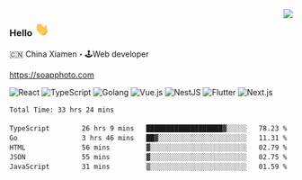 <img align="right" src="https://github-readme-stats.vercel.app/api?username=yiiu&show_icons=false&bg_color=30,e96443,904e95&title_color=fff&text_color=fff" />

### Hello <img src="https://raw.githubusercontent.com/ABSphreak/ABSphreak/master/gifs/Hi.gif" width="26px" />
 
🇨🇳 China Xiamen・🕹Web developer

https://soapphoto.com

<p align="left"><img src="https://cdn.svgporn.com/logos/react.svg" alt="React" width="32" height="32"/> <img src="https://cdn.svgporn.com/logos/typescript-icon.svg" alt="TypeScript" width="32" height="32"/> <img src="https://cdn.svgporn.com/logos/gopher.svg" alt="Golang" width="32" height="32"/> <img src="https://cdn.svgporn.com/logos/vue.svg" alt="Vue.js" width="32" height="32"/> <img src="https://cdn.svgporn.com/logos/nestjs.svg" alt="NestJS" width="32" height="32"/> <img src="https://cdn.svgporn.com/logos/flutter.svg" alt="Flutter" width="32" height="32"/> <img src="https://cdn.svgporn.com/logos/nextjs-icon.svg" alt="Next.js" width="32" height="32"/></p>


<!--START_SECTION:waka-->

```txt
Total Time: 33 hrs 24 mins

TypeScript        26 hrs 9 mins   ███████████████████▓░░░░░   78.23 %
Go                3 hrs 46 mins   ██▓░░░░░░░░░░░░░░░░░░░░░░   11.31 %
HTML              56 mins         ▓░░░░░░░░░░░░░░░░░░░░░░░░   02.79 %
JSON              55 mins         ▓░░░░░░░░░░░░░░░░░░░░░░░░   02.75 %
JavaScript        31 mins         ▒░░░░░░░░░░░░░░░░░░░░░░░░   01.59 %
```

<!--END_SECTION:waka-->
